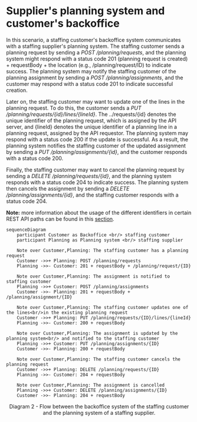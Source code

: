 # Supplier's planning system and customer's backoffice

In this scenario, a staffing customer's backoffice system communicates with a staffing supplier's planning system. The staffing customer sends a planning request by sending a _POST /planning/requests_, and the planning system might respond with a status code 201 (planning request is created) + requestBody + the location (e.g., /planning/request/ID) to indicate success. The planning system may notify the staffing customer of the planning assignment by sending a _POST /planning/assignments_, and the customer may respond with a status code 201 to indicate successful creation.

Later on, the staffing customer may want to update one of the lines in the planning request. To do this, the customer sends a _PUT /planning/requests/{id}/lines/{lineId}_. The ../requests/{id} denotes the unique identifier of the planning request, which is assigned by the API server, and {lineId} denotes the unique identifier of a planning line in a planning request, assigned by the API requestor. The planning system may respond with a status code 200 if the update is successful. As a result, the planning system notifies the staffing customer of the updated assignment by sending a _PUT /planning/assignments/{id}_, and the customer responds with a status code 200.

Finally, the staffing customer may want to cancel the planning request by sending a _DELETE /planning/requests/{id}_, and the planning system responds with a status code 204 to indicate success. The planning system then cancels the assignment by sending a _DELETE /planning/assignments/{id}_, and the staffing customer responds with a status code 204.

**Note:** more information about the usage of the different identifiers in certain REST API paths can be found in this [section](../api/identifiers.md).

```mermaid
sequenceDiagram
    participant Customer as Backoffice <br/> staffing customer
    participant Planning as Planning system <br/> staffing supplier

    Note over Customer,Planning: The staffing customer has a planning request
    Customer ->>+ Planning: POST /planning/requests
    Planning ->>- Customer: 201 + requestBody + /planning/request/{ID}

    Note over Customer,Planning: The assignment is notified to staffing customer
    Planning ->>+ Customer: POST /planning/assignments
    Customer ->>- Planning: 201 + requestBody + /planning/assignment/{ID}

    Note over Customer,Planning: The staffing customer updates one of the lines<br/>in the existing planning request
    Customer ->>+ Planning: PUT /planning/requests/{ID}/lines/{lineId}
    Planning ->>- Customer: 200 + requestBody

    Note over Customer,Planning: The assignment is updated by the planning system<br/> and notified to the staffing customer
    Planning ->>+ Customer: PUT /planning/assignments/{ID}
    Customer ->>- Planning: 200 + requestBody

    Note over Customer,Planning: The staffing customer cancels the planning request
    Customer ->>+ Planning: DELETE /planning/requests/{ID}
    Planning ->>- Customer: 204 + requestBody

    Note over Customer,Planning: The assignment is cancelled
    Planning ->>+ Customer: DELETE /planning/assignments/{ID}
    Customer ->>- Planning: 204 + requestBody
```

<figcaption align = "center">Diagram 2 - Flow between the backoffice system of the staffing customer and the planning system of a staffing supplier.</figcaption>
